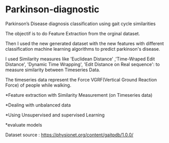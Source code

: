 # Parkinson-diagnostic

Parkinson’s Disease diagnosis classification using gait cycle similarities

The objectif is to do Feature Extraction from the orginal dataset.

Then I used the new generated dataset with the new features with different classification machine learning algorithms to predict parkinson's disease.

I used Similarity measures like 'Euclidean Distance' ,'Time-Wraped Edit Distance', 'Dynamic Time Wrapping', 'Edit Distance on Real sequence': to measure similarity between Timeseries Data.

The timeseries data represent the Force VGRF(Vertical Ground Reaction Force) of people while walking.


*Feature extraction with Similarity Measurement (on Timeseries data)

*Dealing with unbalanced data

*Using Unsupervised and supervised Learning 

*evaluate models 


Dataset source : https://physionet.org/content/gaitpdb/1.0.0/ 

